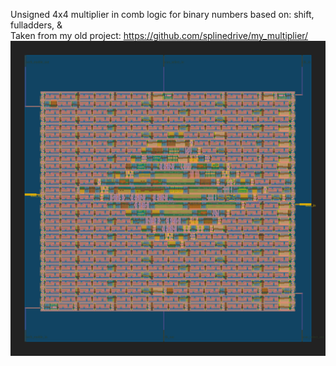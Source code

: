 Unsigned 4x4 multiplier in comb logic for binary numbers based on: shift, fulladders, &\
Taken from my old project: https://github.com/splinedrive/my_multiplier/
![asic_4x4_multiplier](gds_4x4_mul.svg)                                                                                                           

